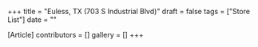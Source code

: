 +++
title = "Euless, TX (703 S Industrial Blvd)"
draft = false
tags = ["Store List"]
date = ""

[Article]
contributors = []
gallery = []
+++